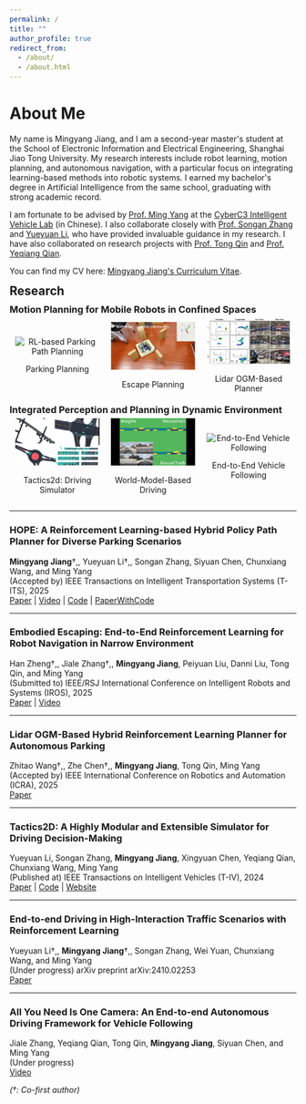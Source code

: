 ```yaml
---
permalink: /
title: ""
author_profile: true
redirect_from: 
  - /about/
  - /about.html
---
```


# About Me

My name is Mingyang Jiang, and I am a second-year master's student at the School of Electronic Information and Electrical Engineering, Shanghai Jiao Tong University. My research interests include robot learning, motion planning, and autonomous navigation, with a particular focus on integrating learning-based methods into robotic systems. I earned my bachelor's degree in Artificial Intelligence from the same school, graduating with strong academic record.

I am fortunate to be advised by [Prof. Ming Yang](https://scholar.google.com/citations?user=0TCYA3YAAAAJ&hl=zh-CN&oi=ao) at the [CyberC3 Intelligent Vehicle Lab](https://cyberc3.sjtu.edu.cn/) (in Chinese). I also collaborate closely with [Prof. Songan Zhang](https://scholar.google.com/citations?hl=en&user=YnSPFY8AAAAJ) and [Yueyuan Li](https://scholar.google.com/citations?hl=en&user=GcxEMNIAAAAJ), who have provided invaluable guidance in my research. I have also collaborated on research projects with [Prof. Tong Qin](https://scholar.google.com/citations?hl=en&user=TcLL048AAAAJ) and [Prof. Yeqiang Qian](https://scholar.google.com/citations?hl=en&user=CzuDD9AAAAAJ).

You can find my CV here: [Mingyang Jiang's Curriculum Vitae](../assets/Curriculum_Vitae.pdf).


<h2 style="margin: 10px 0;">Research</h2>

<h3 style="margin: 5px 0;">Motion Planning for Mobile Robots in Confined Spaces</h3>
<div style="display: flex; justify-content: space-between; align-items: center; margin-bottom: 5px;">
  <div style="flex: 1; text-align: center; margin: 0 10px;">
    <img src="../assets/deadend.gif" alt="RL-based Parking Path Planning" style="width: 100%; max-width: 300px; height: auto;">
    <p>Parking Planning</p>
  </div>
  <div style="flex: 1; text-align: center; margin: 0 10px;">
    <img src="../assets/escape.gif" alt="Escape Planning" style="width: 100%; max-width: 300px; height: auto;">
    <p>Escape Planning</p>
  </div>
  <div style="flex: 1; text-align: center; margin: 0 10px;">
    <img src="../assets/lidar-ogm.jpg" alt="Lidar OGM-Based Planner" style="width: 100%; max-width: 300px; height: auto;">
    <p>Lidar OGM-Based Planner</p>
  </div>
</div>

<h3 style="margin: 5px 0;">Integrated Perception and Planning in Dynamic Environment</h3>
<div style="display: flex; justify-content: space-between; align-items: center; margin-bottom: 5px;">
  <div style="flex: 1; text-align: center; margin: 0 10px;">
    <img src="../assets/taco2.gif" alt="Driving Simulator" style="width: 100%; max-width: 300px; height: auto;">
    <p>Tactics2d: Driving Simulator</p>
  </div>
  <div style="flex: 1; text-align: center; margin: 0 10px;">
    <img src="../assets/ramble2.gif" alt="World-Model-Based Driving" style="width: 100%; max-width: 300px; height: auto;">
    <p>World-Model-Based Driving</p>
  </div>
  <div style="flex: 1; text-align: center; margin: 0 10px;">
    <img src="../assets/vehicle-follow.gif" alt="End-to-End Vehicle Following" style="width: 100%; max-width: 300px; height: auto;">
    <p>End-to-End Vehicle Following</p>
  </div>
</div>

---

### HOPE: A Reinforcement Learning-based Hybrid Policy Path Planner for Diverse Parking Scenarios  
**Mingyang Jiang**†,, Yueyuan Li†,, Songan Zhang, Siyuan Chen, Chunxiang Wang, and Ming Yang  
(Accepted by) IEEE Transactions on Intelligent Transportation Systems (T-ITS), 2025  
[Paper](https://arxiv.org/abs/2405.20579) | [Video](https://www.youtube.com/watch?v=62w9qhjIuRI) | [Code](https://github.com/jiamiya/HOPE) | [PaperWithCode](https://paperswithcode.com/paper/hope-a-reinforcement-learning-based-hybrid)

---

### Embodied Escaping: End-to-End Reinforcement Learning for Robot Navigation in Narrow Environment  
Han Zheng†,, Jiale Zhang†,, **Mingyang Jiang**, Peiyuan Liu, Danni Liu, Tong Qin, and Ming Yang  
(Submitted to) IEEE/RSJ International Conference on Intelligent Robots and Systems (IROS), 2025  
[Paper](https://arxiv.org/abs/2503.03208) | [Video](https://youtu.be/kBaaYWGhNuE)

---

### Lidar OGM-Based Hybrid Reinforcement Learning Planner for Autonomous Parking  
Zhitao Wang†,, Zhe Chen†,, **Mingyang Jiang**, Tong Qin, Ming Yang  
(Accepted by) IEEE International Conference on Robotics and Automation (ICRA), 2025  
[Paper](https://arxiv.org/abs/2502.18846)

---

### Tactics2D: A Highly Modular and Extensible Simulator for Driving Decision-Making  
Yueyuan Li, Songan Zhang, **Mingyang Jiang**, Xingyuan Chen, Yeqiang Qian, Chunxiang Wang, Ming Yang  
(Published at) IEEE Transactions on Intelligent Vehicles (T-IV), 2024  
[Paper](https://ieeexplore.ieee.org/abstract/document/10561544) | [Code](https://github.com/WoodOxen/tactics2d) | [Website](https://tactics2d.readthedocs.io/en/latest/)

---

### End-to-end Driving in High-Interaction Traffic Scenarios with Reinforcement Learning  
Yueyuan Li†,, **Mingyang Jiang**†,, Songan Zhang, Wei Yuan, Chunxiang Wang, and Ming Yang  
(Under progress) arXiv preprint arXiv:2410.02253  
[Paper](https://arxiv.org/abs/2410.02253)

---

### All You Need Is One Camera: An End-to-end Autonomous Driving Framework for Vehicle Following  
Jiale Zhang, Yeqiang Qian, Tong Qin, **Mingyang Jiang**, Siyuan Chen, and Ming Yang  
(Under progress)  
[Video](https://www.youtube.com/watch?v=zL1bcVb9kqQ)

*(†: Co-first author)*


